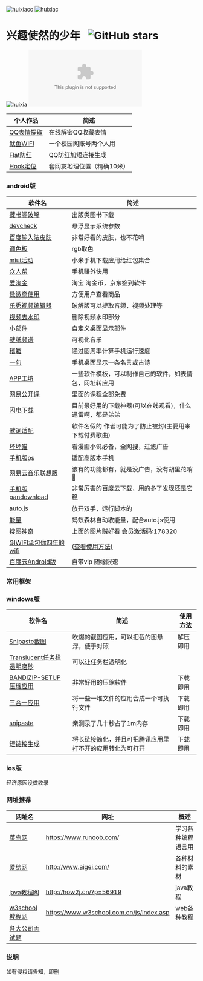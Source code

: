 ![huixiacc](http://wifi.huixia.cc/git/1.png)
![huixiac](http://huixia.xyz/git/lemon.svg)
# 兴趣使然的少年 &nbsp; ![GitHub stars](https://img.shields.io/github/stars/huixiacc/APP-pro.svg)
![huixia](http://huixia.xyz/git/txt1.svg)
![huixiasaw](mouse.swf)

个人作品 | 简述 
---- | ---- 
[QQ表情提取](http://wifi.huixia.cc/qqbq)|在线解密QQ收藏表情|
[鱿鱼WIFI](http://wifi.huixia.cc/&j)|一个校园网账号两个人用|
[Flat防红](http://flat.huixia.cc/)|QQ防红加短连接生成|
[Hook定位](http://hook.huixia.cc/)|套网友地理位置（精确10米）|
<h3 id="1">android版</h3>

软件名 | 简述 
---- | ---- 
[藏书阁破解](https://www.lanzous.com/i66o18f)|出版类图书下载|
[devcheck](https://www.lanzous.com/i4goibi) | 悬浮显示系统参数 |
[百度输入法皮肤](https://www.lanzous.com/i4goblg) | 非常好看的皮肤，也不花哨|
[调色板](https://www.lanzous.com/i4d1yah) | rgb取色 |
[miui活动](https://www.lanzous.com/i4d22qh) | 小米手机下载应用给红包集合 |
[众人帮](https://www.lanzous.com/i4imz5e) | 手机赚外快用 |
[爱淘金](https://www.lanzous.com/i4imyyh) | 淘宝 淘金币，京东签到软件 |
[做微商使用](https://www.lanzous.com/i4in1cd) | 方便用户查看商品 | 
[乐秀视频编辑器](https://www.lanzous.com/i4d1yli) | 破解版可以提取音频，视频处理等 |
[视频去水印](https://www.lanzous.com/i4in0kf) | 删除视频水印部分 |
[小部件](https://www.lanzous.com/i4incvi) | 自定义桌面显示部件 |
[壁纸频谱](https://www.lanzous.com/i4in0di) | 可视化音乐 | 
[稽箱](https://www.lanzous.com/i4i22ne) | 通过圆周率计算手机运行速度 | 
[一句](https://www.lanzous.com/i4d1zkd) | 手机桌面显示一条名言或古诗 | 
[APP工坊](https://www.lanzous.com/i4dvg7g) | 一些软件模板，可以制作自己的软件，如表情包，网址转应用 | 
[网易公开课](https://www.lanzous.com/i4in00f) | 里面的课程全部免费 | 
[闪电下载](https://www.lanzous.com/i4foc7c) | 目前最好用的下载神器(可以在线观看)，什么迅雷啊，都是弟弟 | 
[歌词适配](http://t.cn/AiKYNuL7) | 软件名假的 作者可能为了防止被封(主要用来下载付费歌曲) | 
[坏坏猫](http://t.cn/Ai9b8Vec) | 看漫画小说必备，全网搜，过滤广告 | 
[手机版ps](http://t.cn/Ai9bkPur) | 适配高版本手机 | 
[网易云音乐联想版](https://www.lanzous.com/i4d2ush) | 该有的功能都有，就是没广告，没有胡里花哨🌸 | 
[手机版pandownload](https://www.lanzous.com/i4d209i) | 非常厉害的百度云下载，用的多了发现还是它稳 | 
[auto.js](https://www.lanzous.com/i4d1yyb) | 放开双手，运行脚本的 
[能量](http://t.cn/AiOKTi7d) | 蚂蚁森林自动收能量，配合auto.js使用 | [原地址](https://github.com/SuperMonster003/Auto.js_Projects)
[搜图神奇](https://www.lanzous.com/i4f6gef) | 上面的图片贼好看 会员激活码:178320
[GIWIFI承包你四年的wifi](http://wifi.huixia.cc) | [(查看使用方法)](http://wifi.huixia.cc/app/book_main.html)
[百度云Android版](https://www.lanzous.com/i4gkate) | 自带vip  随缘限速
<h3 id="xp">常用框架</h3>

<h3 id="2">windows版</h3>

软件名 | 简述 | 使用方法 
---- | ---- | ---- 
[ Snipaste截图](https://www.lanzous.com/i4q3w9e) | 吹爆的截图应用，可以把截的图悬浮，便于对照 | 解压即用
[ Translucent任务栏透明磨砂](https://www.lanzous.com/i4ot44f) | 可以让任务栏透明化 | 
[ BANDIZIP-SETUP压缩应用](https://www.lanzous.com/i4iqbuj) | 非常好用的压缩软件 | 下载即用
[三合一应用](https://www.lanzous.com/i652zud) | 将一些一堆文件的应用合成一个可执行文件 | 下载即用
[snipaste](https://www.lanzous.com/i652y2j) | 亲测录了几十秒占了1m内存 | 下载即用
[短链接生成](https://www.lanzous.com/i652zve) | 将长链接简化，并且可把腾讯应用里打不开的应用转化为可打开 | 下载即用
<h3 id="4">ios版</h3>
<p>经济原因没做收录</p>
<h3 id="3">网址推荐</h3>

网址名 | 网址 | 概述
---- | ---- | ----
[菜鸟网](https://www.runoob.com/) | https://www.runoob.com/ | 学习各种编程语言用
[爱给网](http://www.aigei.com/) | http://www.aigei.com/ | 各种材料的素材
[java教程网](http://how2j.cn/?p=56919) | http://how2j.cn/?p=56919 | java教程
[w3school教程网](https://www.w3school.com.cn/js/index.asp) | https://www.w3school.com.cn/js/index.asp   | web各种教程
[各大公司面试题](https://github.com/0voice/interview_internal_reference) | 
### 说明
如有侵权请告知，即删
